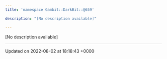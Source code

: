 ```yaml
---
title: 'namespace Gambit::DarkBit::@659'

description: "[No description available]"

---
```







[No description available]






-------------------------------

Updated on 2022-08-02 at 18:18:43 +0000